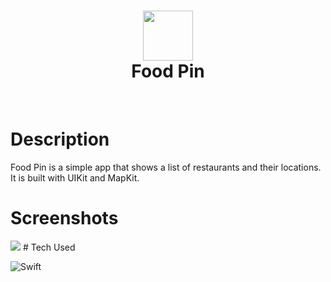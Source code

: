 <div align="center">
      <h1> <img src="https://res.cloudinary.com/dzwztfzvu/image/upload/v1667285026/avatar-1_rpum4l.png" width="80px"><br/>Food Pin</h1>
     </div>
<p align="center"> <a href="https://anditorx.showwcase.com/" target="_blank"><img alt="" src="https://img.shields.io/badge/Website-EA4C89?style=normal&logo=dribbble&logoColor=white" style="vertical-align:center" /></a> <a href="https://twitter.com/anditorx" target="_blank"><img alt="" src="https://img.shields.io/badge/Twitter-1DA1F2?style=normal&logo=twitter&logoColor=white" style="vertical-align:center" /></a> <a href="https://id.linkedin.com/in/andirustianto}" target="_blank"><img alt="" src="https://img.shields.io/badge/LinkedIn-0077B5?style=normal&logo=linkedin&logoColor=white" style="vertical-align:center" /></a> </p>

# Description

Food Pin is a simple app that shows a list of restaurants and their locations. It is built with UIKit and MapKit.

# Screenshots

<img src="https://github.com/anditorx/FoodPin/blob/main/result.gif">
# Tech Used

![Swift](https://img.shields.io/badge/swift-F54A2A?style=for-the-badge&logo=swift&logoColor=white)

<!-- </> with 💛 by readMD (https://readmd.itsvg.in) -->

